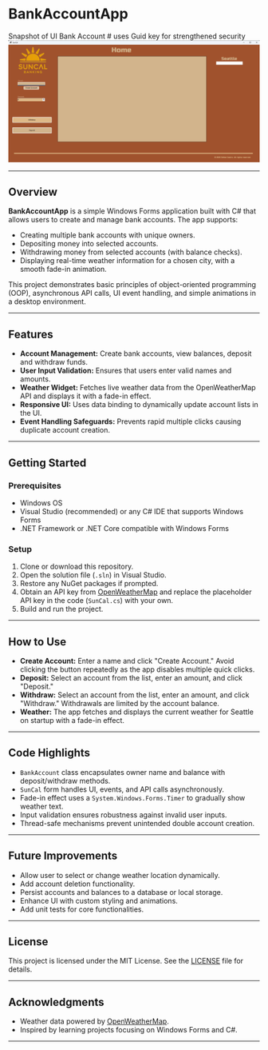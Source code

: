# BankAccountApp

Snapshot of UI
Bank Account # uses Guid key for strengthened security
![UI Screenshot](./suns.png)


---
## Overview

**BankAccountApp** is a simple Windows Forms application built with C# that allows users to create and manage bank accounts. The app supports:

* Creating multiple bank accounts with unique owners.
* Depositing money into selected accounts.
* Withdrawing money from selected accounts (with balance checks).
* Displaying real-time weather information for a chosen city, with a smooth fade-in animation.

This project demonstrates basic principles of object-oriented programming (OOP), asynchronous API calls, UI event handling, and simple animations in a desktop environment.

---

## Features

* **Account Management:** Create bank accounts, view balances, deposit and withdraw funds.
* **User Input Validation:** Ensures that users enter valid names and amounts.
* **Weather Widget:** Fetches live weather data from the OpenWeatherMap API and displays it with a fade-in effect.
* **Responsive UI:** Uses data binding to dynamically update account lists in the UI.
* **Event Handling Safeguards:** Prevents rapid multiple clicks causing duplicate account creation.

---

## Getting Started

### Prerequisites

* Windows OS
* Visual Studio (recommended) or any C# IDE that supports Windows Forms
* .NET Framework or .NET Core compatible with Windows Forms

### Setup

1. Clone or download this repository.
2. Open the solution file (`.sln`) in Visual Studio.
3. Restore any NuGet packages if prompted.
4. Obtain an API key from [OpenWeatherMap](https://openweathermap.org/api) and replace the placeholder API key in the code (`SunCal.cs`) with your own.
5. Build and run the project.

---

## How to Use

* **Create Account:** Enter a name and click "Create Account." Avoid clicking the button repeatedly as the app disables multiple quick clicks.
* **Deposit:** Select an account from the list, enter an amount, and click "Deposit."
* **Withdraw:** Select an account from the list, enter an amount, and click "Withdraw." Withdrawals are limited by the account balance.
* **Weather:** The app fetches and displays the current weather for Seattle on startup with a fade-in effect.

---

## Code Highlights

* `BankAccount` class encapsulates owner name and balance with deposit/withdraw methods.
* `SunCal` form handles UI, events, and API calls asynchronously.
* Fade-in effect uses a `System.Windows.Forms.Timer` to gradually show weather text.
* Input validation ensures robustness against invalid user inputs.
* Thread-safe mechanisms prevent unintended double account creation.

---

## Future Improvements

* Allow user to select or change weather location dynamically.
* Add account deletion functionality.
* Persist accounts and balances to a database or local storage.
* Enhance UI with custom styling and animations.
* Add unit tests for core functionalities.

---

## License

This project is licensed under the MIT License. See the [LICENSE](LICENSE) file for details.

---

## Acknowledgments

* Weather data powered by [OpenWeatherMap](https://openweathermap.org/).
* Inspired by learning projects focusing on Windows Forms and C#.

---
